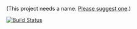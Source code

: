 (This project needs a name. [Please suggest one](mailto:arc@ast.cam.ac.uk?subject=Project).)

[![Build Status](http://img.shields.io/travis/andycasey/honest-spectroscopy.svg)](https://travis-ci.org/andycasey/honest-spectroscopy) 
